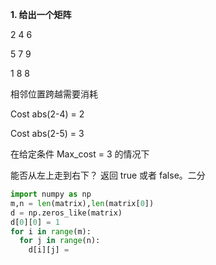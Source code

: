 **1. 给出一个矩阵**

2 4 6 

5 7 9

1 8 8

相邻位置跨越需要消耗

Cost abs(2-4) = 2

Cost abs(2-5) = 3

在给定条件 Max_cost = 3 的情况下

能否从左上走到右下？ 返回 true 或者 false。二分

```python
import numpy as np
m,n = len(matrix),len(matrix[0])
d = np.zeros_like(matrix)
d[0][0] = 1
for i in range(m):
  for j in range(n):
    d[i][j] = 
```



